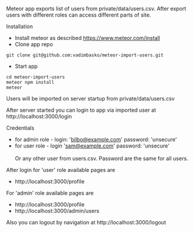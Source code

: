 Meteor app exports list of users from private/data/users.csv.
After export users with different roles can access different parts of site.

Installation

* Install meteor as described https://www.meteor.com/install
* Clone app repo 
```
git clone git@github.com:vadimbasko/meteor-import-users.git
```
* Start app
```
cd meteor-import-users
meteor npm install
meteor
```

Users will be imported on server startup from private/data/users.csv

After server started you can login to app via imported user at http://localhost:3000/login

Credentials 
* for admin role - login: 'bilbo@example.com' password: 'unsecure'
* for user role - login 'sam@example.com' password: 'unsecure'
<br><br>Or any other user from users.csv. Password are the same for all users.

After login for 'user' role available pages are
* http://localhost:3000/profile

For 'admin' role available pages are
* http://localhost:3000/profile
* http://localhost:3000/admin/users

Also you can logout by navigation at http://localhost:3000/logout 
